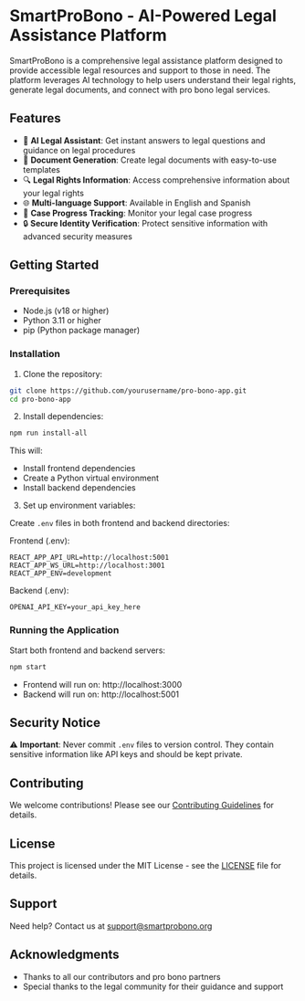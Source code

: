 # SmartProBono - AI-Powered Legal Assistance Platform

SmartProBono is a comprehensive legal assistance platform designed to provide accessible legal resources and support to those in need. The platform leverages AI technology to help users understand their legal rights, generate legal documents, and connect with pro bono legal services.

## Features

- 🤖 **AI Legal Assistant**: Get instant answers to legal questions and guidance on legal procedures
- 📄 **Document Generation**: Create legal documents with easy-to-use templates
- 🔍 **Legal Rights Information**: Access comprehensive information about your legal rights
- 🌐 **Multi-language Support**: Available in English and Spanish
- 🎯 **Case Progress Tracking**: Monitor your legal case progress
- 🔒 **Secure Identity Verification**: Protect sensitive information with advanced security measures

## Getting Started

### Prerequisites

- Node.js (v18 or higher)
- Python 3.11 or higher
- pip (Python package manager)

### Installation

1. Clone the repository:
```bash
git clone https://github.com/yourusername/pro-bono-app.git
cd pro-bono-app
```

2. Install dependencies:
```bash
npm run install-all
```

This will:
- Install frontend dependencies
- Create a Python virtual environment
- Install backend dependencies

3. Set up environment variables:

Create `.env` files in both frontend and backend directories:

Frontend (.env):
```
REACT_APP_API_URL=http://localhost:5001
REACT_APP_WS_URL=http://localhost:3001
REACT_APP_ENV=development
```

Backend (.env):
```
OPENAI_API_KEY=your_api_key_here
```

### Running the Application

Start both frontend and backend servers:
```bash
npm start
```

- Frontend will run on: http://localhost:3000
- Backend will run on: http://localhost:5001

## Security Notice

⚠️ **Important**: Never commit `.env` files to version control. They contain sensitive information like API keys and should be kept private.

## Contributing

We welcome contributions! Please see our [Contributing Guidelines](CONTRIBUTING.md) for details.

## License

This project is licensed under the MIT License - see the [LICENSE](LICENSE) file for details.

## Support

Need help? Contact us at support@smartprobono.org

## Acknowledgments

- Thanks to all our contributors and pro bono partners
- Special thanks to the legal community for their guidance and support
